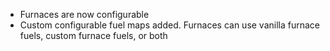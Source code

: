 * Furnaces are now configurable
* Custom configurable fuel maps added. Furnaces can use vanilla furnace fuels, custom furnace fuels, or both